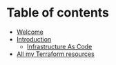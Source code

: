 # Table of contents

* [Welcome](README.md)
* [Introduction](presentation/introduction.md)
  * [Infrastructure As Code](presentation/iac.md)
* [All my Terraform resources](all-my-terraform-resources.md)

